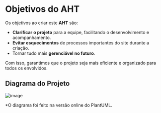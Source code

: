 # Objetivos do AHT

Os objetivos ao criar este **AHT** são:

- **Clarificar o projeto** para a equipe, facilitando o desenvolvimento e acompanhamento.
- **Evitar esquecimentos** de processos importantes do site durante a criação.
- Tornar tudo mais **gerenciável no futuro**.

Com isso, garantimos que o projeto seja mais eficiente e organizado para todos os envolvidos.

## Diagrama do Projeto

![image](https://github.com/user-attachments/assets/b86c27f9-f6f4-4996-8e59-1e28a92db6b7)

*O diagrama foi feito na versão online do PlantUML.
